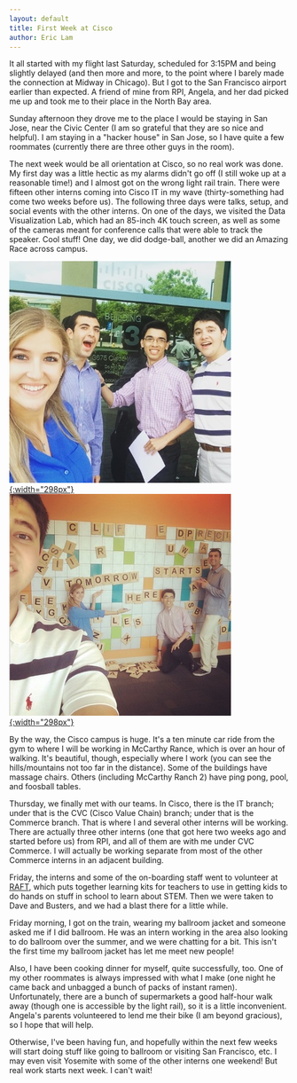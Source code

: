 ```yaml
---
layout: default
title: First Week at Cisco
author: Eric Lam
---
```

It all started with my flight last Saturday, scheduled for 3:15PM and being slightly delayed (and then more and more, to the point where I barely made the connection at Midway in Chicago). But I got to the San Francisco airport earlier than expected. A friend of mine from RPI, Angela, and her dad picked me up and took me to their place in the North Bay area.

Sunday afternoon they drove me to the place I would be staying in San Jose, near the Civic Center (I am so grateful that they are so nice and helpful). I am staying in a "hacker house" in San Jose, so I have quite a few roommates (currently there are three other guys in the room).

The next week would be all orientation at Cisco, so no real work was done. My first day was a little hectic as my alarms didn't go off (I still woke up at a reasonable time!) and I almost got on the wrong light rail train. There were fifteen other interns coming into Cisco IT in my wave (thirty-something had come two weeks before us). The following three days were talks, setup, and social events with the other interns. On one of the days, we visited the Data Visualization Lab, which had an 85-inch 4K touch screen, as well as some of the cameras meant for conference calls that were able to track the speaker. Cool stuff! One day, we did dodge-ball, another we did an Amazing Race across campus.

[![First stop on the Cisco Amazing Race](/images/thumbs/cisco_amazing_race.jpg){:width="298px"}](/images/cisco_amazing_race.jpg) [![](/images/thumbs/cisco_amazing_race2.jpg){:width="298px"}](/images/cisco_amazing_race2.jpg)

By the way, the Cisco campus is huge. It's a ten minute car ride from the gym to where I will be working in McCarthy Rance, which is over an hour of walking. It's beautiful, though, especially where I work (you can see the hills/mountains not too far in the distance). Some of the buildings have massage chairs. Others (including McCarthy Ranch 2) have ping pong, pool, and foosball tables.

Thursday, we finally met with our teams. In Cisco, there is the IT branch; under that is the CVC (Cisco Value Chain) branch; under that is the Commerce branch. That is where I and several other interns will be working. There are actually three other interns (one that got here two weeks ago and started before us) from RPI, and all of them are with me under CVC Commerce. I will actually be working separate from most of the other Commerce interns in an adjacent building.

Friday, the interns and some of the on-boarding staff went to volunteer at <a href="http://www.raftbayarea.org/">RAFT</a>, which puts together learning kits for teachers to use in getting kids to do hands on stuff in school to learn about STEM. Then we were taken to Dave and Busters, and we had a blast there for a little while.

Friday morning, I got on the train, wearing my ballroom jacket and someone asked me if I did ballroom. He was an intern working in the area also looking to do ballroom over the summer, and we were chatting for a bit. This isn't the first time my ballroom jacket has let me meet new people!

Also, I have been cooking dinner for myself, quite successfully, too. One of my other roommates is always impressed with what I make (one night he came back and unbagged a bunch of packs of instant ramen). Unfortunately, there are a bunch of supermarkets a good half-hour walk away (though one is accessible by the light rail), so it is a little inconvenient. Angela's parents volunteered to lend me their bike (I am beyond gracious), so I hope that will help.

Otherwise, I've been having fun, and hopefully within the next few weeks will start doing stuff like going to ballroom or visiting San Francisco, etc. I may even visit Yosemite with some of the other interns one weekend! But real work starts next week. I can't wait!
